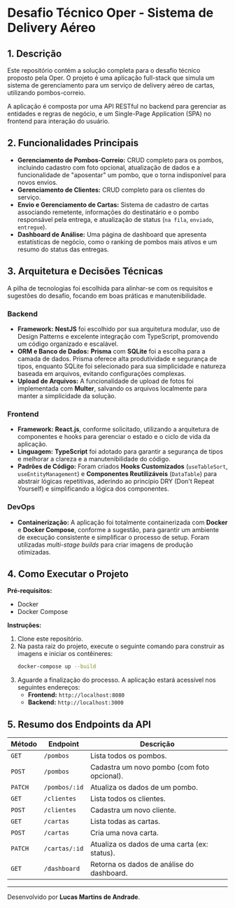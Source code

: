 # Desafio Técnico Oper - Sistema de Delivery Aéreo

## 1. Descrição

Este repositório contém a solução completa para o desafio técnico proposto pela Oper. O projeto é uma aplicação full-stack que simula um sistema de gerenciamento para um serviço de delivery aéreo de cartas, utilizando pombos-correio.

A aplicação é composta por uma API RESTful no backend para gerenciar as entidades e regras de negócio, e um Single-Page Application (SPA) no frontend para interação do usuário.

## 2. Funcionalidades Principais

- **Gerenciamento de Pombos-Correio:** CRUD completo para os pombos, incluindo cadastro com foto opcional, atualização de dados e a funcionalidade de "aposentar" um pombo, que o torna indisponível para novos envios.
- **Gerenciamento de Clientes:** CRUD completo para os clientes do serviço.
- **Envio e Gerenciamento de Cartas:** Sistema de cadastro de cartas associando remetente, informações do destinatário e o pombo responsável pela entrega, e atualização de status (`na fila`, `enviado`, `entregue`).
- **Dashboard de Análise:** Uma página de dashboard que apresenta estatísticas de negócio, como o ranking de pombos mais ativos e um resumo do status das entregas.

## 3. Arquitetura e Decisões Técnicas

A pilha de tecnologias foi escolhida para alinhar-se com os requisitos e sugestões do desafio, focando em boas práticas e manutenibilidade.

### Backend
- **Framework:** **NestJS** foi escolhido por sua arquitetura modular, uso de Design Patterns e excelente integração com TypeScript, promovendo um código organizado e escalável.
- **ORM e Banco de Dados:** **Prisma** com **SQLite** foi a escolha para a camada de dados. Prisma oferece alta produtividade e segurança de tipos, enquanto SQLite foi selecionado para sua simplicidade e natureza baseada em arquivos, evitando configurações complexas.
- **Upload de Arquivos:** A funcionalidade de upload de fotos foi implementada com **Multer**, salvando os arquivos localmente para manter a simplicidade da solução.

### Frontend
- **Framework:** **React.js**, conforme solicitado, utilizando a arquitetura de componentes e hooks para gerenciar o estado e o ciclo de vida da aplicação.
- **Linguagem:** **TypeScript** foi adotado para garantir a segurança de tipos e melhorar a clareza e a manutenibilidade do código.
- **Padrões de Código:** Foram criados **Hooks Customizados** (`useTableSort`, `useEntityManagement`) e **Componentes Reutilizáveis** (`DataTable`) para abstrair lógicas repetitivas, aderindo ao princípio DRY (Don't Repeat Yourself) e simplificando a lógica dos componentes.

### DevOps
- **Containerização:** A aplicação foi totalmente containerizada com **Docker** e **Docker Compose**, conforme a sugestão, para garantir um ambiente de execução consistente e simplificar o processo de setup. Foram utilizadas *multi-stage builds* para criar imagens de produção otimizadas.

## 4. Como Executar o Projeto

**Pré-requisitos:**
- Docker
- Docker Compose

**Instruções:**

1.  Clone este repositório.
2.  Na pasta raiz do projeto, execute o seguinte comando para construir as imagens e iniciar os contêineres:
    ```bash
    docker-compose up --build
    ```
3.  Aguarde a finalização do processo. A aplicação estará acessível nos seguintes endereços:
    - **Frontend:** `http://localhost:8080`
    - **Backend:** `http://localhost:3000`

## 5. Resumo dos Endpoints da API

| Método | Endpoint                    | Descrição                                    |
|--------|-----------------------------|----------------------------------------------|
| `GET`  | `/pombos`                   | Lista todos os pombos.                         |
| `POST` | `/pombos`                   | Cadastra um novo pombo (com foto opcional).    |
| `PATCH`| `/pombos/:id`               | Atualiza os dados de um pombo.                 |
| `GET`  | `/clientes`                 | Lista todos os clientes.                       |
| `POST` | `/clientes`                 | Cadastra um novo cliente.                      |
| `GET`  | `/cartas`                   | Lista todas as cartas.                         |
| `POST` | `/cartas`                   | Cria uma nova carta.                           |
| `PATCH`| `/cartas/:id`               | Atualiza os dados de uma carta (ex: status).   |
| `GET`  | `/dashboard`                | Retorna os dados de análise do dashboard.      |

---
Desenvolvido por **Lucas Martins de Andrade**.